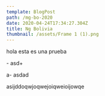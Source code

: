 ```yaml
---
template: BlogPost
path: /mg-bo-2020
date: 2020-04-24T17:34:27.304Z
title: Ng Bolivia
thumbnail: /assets/Frame 1 (1).png
---
```

hola esta es una prueba

\- asd+

a- asdad

asijddoqwjoqwejoiqweioijowqe
